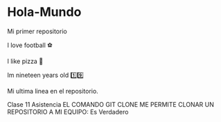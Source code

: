 # Hola-Mundo
Mi primer repositorio

I love football ⚽

I like pizza 🍕

Im nineteen years old 1️⃣9️⃣

Mi ultima linea en el repositorio. 

Clase 11
Asistencia EL COMANDO GIT CLONE ME PERMITE CLONAR UN REPOSITORIO A MI EQUIPO: Es Verdadero
